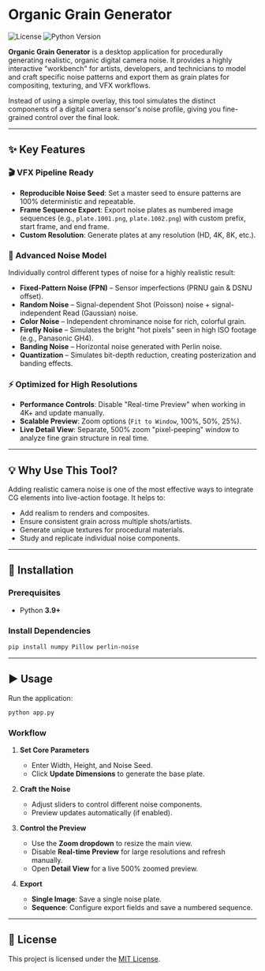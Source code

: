 # Organic Grain Generator

![License](https://img.shields.io/badge/License-MIT-yellow.svg)
![Python Version](https://img.shields.io/badge/python-3.9+-blue.svg)

**Organic Grain Generator** is a desktop application for procedurally generating realistic, organic digital camera noise. It provides a highly interactive "workbench" for artists, developers, and technicians to model and craft specific noise patterns and export them as grain plates for compositing, texturing, and VFX workflows.

Instead of using a simple overlay, this tool simulates the distinct components of a digital camera sensor's noise profile, giving you fine-grained control over the final look.

---

## ✨ Key Features

### 🎬 VFX Pipeline Ready
- **Reproducible Noise Seed**: Set a master seed to ensure patterns are 100% deterministic and repeatable.  
- **Frame Sequence Export**: Export noise plates as numbered image sequences (e.g., `plate.1001.png`, `plate.1002.png`) with custom prefix, start frame, and end frame.  
- **Custom Resolution**: Generate plates at any resolution (HD, 4K, 8K, etc.).

### 🔬 Advanced Noise Model
Individually control different types of noise for a highly realistic result:
- **Fixed-Pattern Noise (FPN)** – Sensor imperfections (PRNU gain & DSNU offset).  
- **Random Noise** – Signal-dependent Shot (Poisson) noise + signal-independent Read (Gaussian) noise.  
- **Color Noise** – Independent chrominance noise for rich, colorful grain.  
- **Firefly Noise** – Simulates the bright "hot pixels" seen in high ISO footage (e.g., Panasonic GH4).  
- **Banding Noise** – Horizontal noise generated with Perlin noise.  
- **Quantization** – Simulates bit-depth reduction, creating posterization and banding effects.

### ⚡ Optimized for High Resolutions
- **Performance Controls**: Disable "Real-time Preview" when working in 4K+ and update manually.  
- **Scalable Preview**: Zoom options (`Fit to Window`, 100%, 50%, 25%).  
- **Live Detail View**: Separate, 500% zoom "pixel-peeping" window to analyze fine grain structure in real time.

---

## 💡 Why Use This Tool?

Adding realistic camera noise is one of the most effective ways to integrate CG elements into live-action footage. It helps to:  
- Add realism to renders and composites.  
- Ensure consistent grain across multiple shots/artists.  
- Generate unique textures for procedural materials.  
- Study and replicate individual noise components.

---

## 🚀 Installation

### Prerequisites
- Python **3.9+**

### Install Dependencies
```bash
pip install numpy Pillow perlin-noise
````

---

## ▶️ Usage

Run the application:

```bash
python app.py
```

### Workflow

1. **Set Core Parameters**

   * Enter Width, Height, and Noise Seed.
   * Click **Update Dimensions** to generate the base plate.

2. **Craft the Noise**

   * Adjust sliders to control different noise components.
   * Preview updates automatically (if enabled).

3. **Control the Preview**

   * Use the **Zoom dropdown** to resize the main view.
   * Disable **Real-time Preview** for large resolutions and refresh manually.
   * Open **Detail View** for a live 500% zoomed preview.

4. **Export**

   * **Single Image**: Save a single noise plate.
   * **Sequence**: Configure export fields and save a numbered sequence.

---

## 📜 License

This project is licensed under the [MIT License](LICENSE).

```

